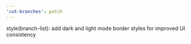 ```yaml
---
'cut-branches': patch
---
```


style(branch-list): add dark and light mode border styles for improved UI consistency
